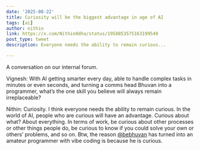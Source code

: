 ```yaml
---
date: '2025-08-22'
title: Curiosity will be the biggest advantage in age of AI 
tags: [ai]
author: nithin
link: https://x.com/Nithin0dha/status/1958853575163199549
post_type: tweet
description: Everyone needs the ability to remain curious...

---
```

A conversation on our internal forum. 

Vignesh:
With AI getting smarter every day, able to handle complex tasks in minutes or even seconds, and turning a comms head Bhuvan into a programmer, what’s the one skill you believe will always remain irreplaceable?

Nithin:
Curiosity.
I think everyone needs the ability to remain curious. In the world of AI, people who are curious will have an advantage. Curious about what? About everything. In terms of work, be curious about other processes or other things people do, be curious to know if you could solve your own or others’ problems, and so on.
Btw, the reason [@bebhuvan](https://x.com/bebhuvan) has turned into an amateur programmer with vibe coding is because he is curious.
